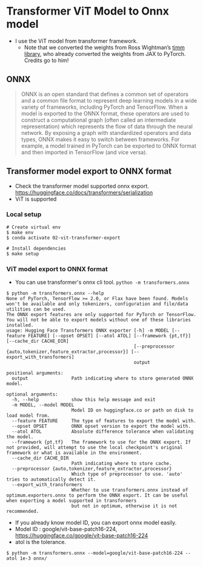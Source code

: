 # Transformer ViT Model to Onnx model
- I use the ViT model from transformer framework.
    - Note that we converted the weights from Ross Wightman’s [timm library](https://github.com/huggingface/pytorch-image-models), who already converted the weights from JAX to PyTorch. Credits go to him!

## ONNX
> ONNX is an open standard that defines a common set of operators and a common file format to represent deep learning models in a wide variety of frameworks, including PyTorch and TensorFlow.
> When a model is exported to the ONNX format, these operators are used to construct a computational graph (often called an intermediate representation) which represents the flow of data through the neural network.
> By exposing a graph with standardized operators and data types, ONNX makes it easy to switch between frameworks. 
> For example, a model trained in PyTorch can be exported to ONNX format and then imported in TensorFlow (and vice versa).

## Transformer model export to ONNX format
- Check the transformer model supported onnx export. https://huggingface.co/docs/transformers/serialization
- ViT is supported

### Local setup
```
# Create virtual env
$ make env
$ conda activate 02-vit-transformer-export

# Install dependencies
$ make setup
```

### ViT model export to ONNX format 
- You can use transformer's onnx cli tool. `python -m transformers.onnx`
```
$ python -m transformers.onnx --help
None of PyTorch, TensorFlow >= 2.0, or Flax have been found. Models won't be available and only tokenizers, configuration and file/data utilities can be used.
The ONNX export features are only supported for PyTorch or TensorFlow. You will not be able to export models without one of these libraries installed.
usage: Hugging Face Transformers ONNX exporter [-h] -m MODEL [--feature FEATURE] [--opset OPSET] [--atol ATOL] [--framework {pt,tf}] [--cache_dir CACHE_DIR]
                                               [--preprocessor {auto,tokenizer,feature_extractor,processor}] [--export_with_transformers]
                                               output

positional arguments:
  output                Path indicating where to store generated ONNX model.

optional arguments:
  -h, --help            show this help message and exit
  -m MODEL, --model MODEL
                        Model ID on huggingface.co or path on disk to load model from.
  --feature FEATURE     The type of features to export the model with.
  --opset OPSET         ONNX opset version to export the model with.
  --atol ATOL           Absolute difference tolerance when validating the model.
  --framework {pt,tf}   The framework to use for the ONNX export. If not provided, will attempt to use the local checkpoint's original framework or what is available in the environment.
  --cache_dir CACHE_DIR
                        Path indicating where to store cache.
  --preprocessor {auto,tokenizer,feature_extractor,processor}
                        Which type of preprocessor to use. 'auto' tries to automatically detect it.
  --export_with_transformers
                        Whether to use transformers.onnx instead of optimum.exporters.onnx to perform the ONNX export. It can be useful when exporting a model supported in transformers
                        but not in optimum, otherwise it is not recommended.
```
- If you already know model ID, you can export onnx model easily.
- Model ID : google/vit-base-patch16-224, https://huggingface.co/google/vit-base-patch16-224
- atol is the tolerance. 
```
$ python -m transformers.onnx --model=google/vit-base-patch16-224 --atol 1e-3 onnx/

```
